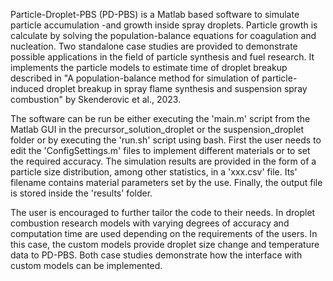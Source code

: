 Particle-Droplet-PBS (PD-PBS) is a Matlab based software to simulate particle accumulation -and growth inside spray droplets. Particle growth is calculate by solving 
the population-balance equations for coagulation and nucleation. Two standalone case studies are provided to demonstrate possible applications in the field of 
particle synthesis and fuel research. It implements the particle models to estimate time of droplet breakup described in "A population-balance 
method for simulation of particle-induced droplet breakup in spray flame synthesis and suspension spray combustion" by Skenderovic et al., 2023. 
 
The software can be run be either executing the 'main.m' script from the Matlab GUI in the precursor_solution_droplet or the suspension_droplet folder or by 
executing the 'run.sh' script using bash. First the user needs to edit the 'ConfigSettings.m' files to implement different materials or to set the
required accuracy. The simulation results are provided in the form of a particle size distribution, among other statistics, in a 'xxx.csv' file. 
Its' filename contains material parameters set by the use. Finally, the output file is stored inside the 'results' folder. 

The user is encouraged to further tailor the code to their needs. In droplet combustion research models with varying degrees of accuracy and computation time
are used depending on the requirements of the users. In this case, the custom models provide droplet size change and temperature data to PD-PBS. Both case 
studies demonstrate how the interface with custom models can be implemented. 

 


